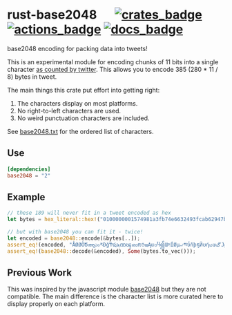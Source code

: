 # rust-base2048 &emsp; [![crates_badge]][crates_url] [![actions_badge]][actions_url] [![docs_badge]][docs_url]


[actions_badge]: https://github.com/LLFourn/rust-base2048/workflows/Rust/badge.svg
[actions_url]: https://github.com/LLFourn/rust-base2048/actions
[crates_badge]: https://img.shields.io/crates/v/base2048.svg
[crates_url]: https://crates.io/crates/base2048
[docs_badge]: https://docs.rs/base2048/badge.svg
[docs_url]: https://docs.rs/base2048

base2048 encoding for packing data into tweets!

This is an experimental module for encoding chunks of 11 bits into a single character [as
counted by twitter](https://developer.twitter.com/en/docs/basics/counting-characters).
This allows you to encode 385 (280 * 11  / 8) bytes in tweet.

The main things this crate put effort into getting right:

1. The characters display on most platforms.
2. No right-to-left characters are used.
3. No weird punctuation characters are included.

See [base2048.txt](./base2048.txt) for the ordered list of characters.

## Use

``` toml
[dependencies]
base2048 = "2"
```

## Example

```rust
// these 189 will never fit in a tweet encoded as hex
let bytes = hex_literal::hex!("0100000001574981a3fb74e6632493fcab62947b07a6c228c2b9d840893ff1e7c4f143723c010000006a47304402201f2fc511e390f5dcecf5f0fcb627faff9c0acec671bf372c49e30b43cab048ff02200a10eefea2f2c7b1c5a1603b73dc4d3175b9a416db0acfedf9bf443c0be219c90121031132f6c2139c199a18bfe1fb7f7eb5d1daaf8d4d2e03bf11e833a13e62268fb5ffffffff01eda54e020000000017a914582e495bd15671cc7344ff54104a4d3e6468fff08700000000");

// but with base2048 you can fit it - twice!
let encoded = base2048::encode(&bytes[..]);
assert_eq!(encoded, "ÅØØÒԾആ১ԍཪƉǧႵషϡဏၾഓπ௫ఇĄ૪൦Ⴏ၍ƜসÍØµ୷སΰňþҕЙၑήಟဖ௴ͿӻआइԚџവফඤѕળशĹсϗႫॳšķ۹ঙјఓȨёՑʮǴരౡଣౙഗ૩ໜໝŇऔཀඨΑΟɈઉທΣઠගऽइƽ೪ჁಔດևЫѱʟॺଅԻͳŉଢӸ྾྾ვʭମԙउØØĞଥওȲϦၺழƦʍşဃłФЍ൰১ႭƠØØØ");
assert_eq!(base2048::decode(&encoded), Some(bytes.to_vec()));
```
## Previous Work

This was inspired by the javascript module [base2048](https://github.com/qntm/base2048) but they are not compatible.
The main difference is the character list is more curated here to display properly on each platform.
